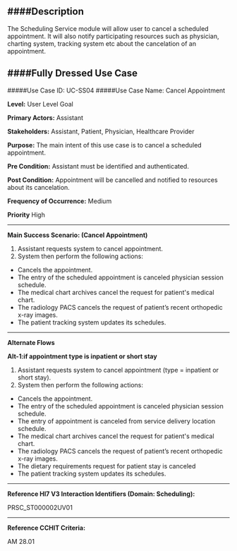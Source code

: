 ####Description
--------------
The Scheduling Service module will allow user to cancel a scheduled appointment. It will also notify participating resources such as physician, charting system, tracking system etc about the cancelation of an appointment.

####Fully Dressed Use Case
--------------------------

#####Use Case ID: UC-SS04
#####Use Case Name: Cancel Appointment

**Level:**                     User Level Goal

**Primary Actors:**            Assistant

**Stakeholders:**              Assistant, Patient, Physician, Healthcare Provider

**Purpose:**                   The main intent of this use case is to cancel a scheduled appointment.

**Pre Condition:**             Assistant must be identified and authenticated.

**Post Condition:**            Appointment will be cancelled and notified to resources about its cancelation.

**Frequency of Occurrence:**   Medium

**Priority**                   High
__________________________________________________________
**Main Success Scenario: (Cancel Appointment)**

1. Assistant requests system to cancel appointment.
2. System then perform the following actions:
  * Cancels the appointment.
  * The entry of the scheduled appointment is canceled physician session schedule.
  * The medical chart archives cancel the request for patient's medical chart.
  * The radiology PACS cancels the request of patient’s recent orthopedic x-ray images.
  * The patient tracking system updates its schedules.
  
_______________________________________________________________________________
**Alternate Flows** 

**Alt-1:if appointment type is inpatient or short stay**

1. Assistant requests system to cancel appointment (type = inpatient or short stay).
2. System then perform the following actions:
  * Cancels the appointment.
  * The entry of the scheduled appointment is canceled physician session schedule.
  * The entry of appointment is canceled from service delivery location schedule.
  * The medical chart archives cancel the request for patient's medical chart.
  * The radiology PACS cancels the request of patient’s recent orthopedic x-ray images.
  * The dietary requirements request for patient stay is canceled
  * The patient tracking system updates its schedules.

________________________________________________________________________
**Reference Hl7 V3 Interaction Identifiers (Domain: Scheduling):**

PRSC_ST000002UV01
_______________________________________________________________
**Reference CCHIT Criteria:**

AM 28.01

